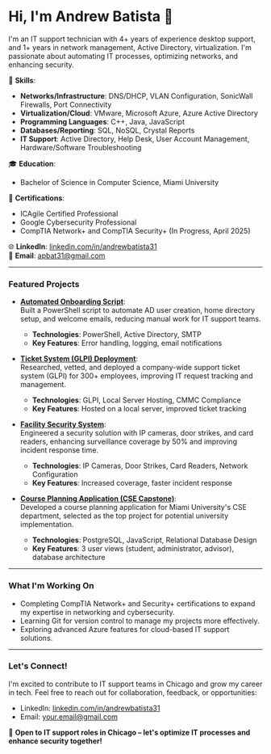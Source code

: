 # Hi, I'm Andrew Batista 👋

I'm an IT support technician with 4+ years of experience desktop support, and 1+ years in network management, Active Directory, virtualization. I'm passionate about automating IT processes, optimizing networks, and enhancing security.

🔧 **Skills**:  
- **Networks/Infrastructure**: DNS/DHCP, VLAN Configuration, SonicWall Firewalls, Port Connectivity  
- **Virtualization/Cloud**: VMware, Microsoft Azure, Azure Active Directory  
- **Programming Languages**: C++, Java, JavaScript  
- **Databases/Reporting**: SQL, NoSQL, Crystal Reports  
- **IT Support**: Active Directory, Help Desk, User Account Management, Hardware/Software Troubleshooting  

🎓 **Education**:  
- Bachelor of Science in Computer Science, Miami University 

📜 **Certifications**:  
- ICAgile Certified Professional  
- Google Cybersecurity Professional  
- CompTIA Network+ and CompTIA Security+ (In Progress, April 2025)  

🌐 **LinkedIn**: [linkedin.com/in/andrewbatista31](https://linkedin.com/in/andrewbatista31)  
📧 **Email**: [apbat31@gmail.com](mailto:apbat31@gmail.com)  

---

### Featured Projects
- **[Automated Onboarding Script](https://github.com/andrewbatista31/Automated-Onboarding-Script)**:  
  Built a PowerShell script to automate AD user creation, home directory setup, and welcome emails, reducing manual work for IT support teams.  
  - **Technologies**: PowerShell, Active Directory, SMTP  
  - **Key Features**: Error handling, logging, email notifications  

- **[Ticket System (GLPI) Deployment](https://github.com/andrewbatista31/Ticket-System-GLPI)**:  
  Researched, vetted, and deployed a company-wide support ticket system (GLPI) for 300+ employees, improving IT request tracking and management.  
  - **Technologies**: GLPI, Local Server Hosting, CMMC Compliance  
  - **Key Features**: Hosted on a local server, improved ticket tracking  

- **[Facility Security System](https://github.com/andrewbatista31/Facility-Security-System)**:  
  Engineered a security solution with IP cameras, door strikes, and card readers, enhancing surveillance coverage by 50% and improving incident response time.  
  - **Technologies**: IP Cameras, Door Strikes, Card Readers, Network Configuration  
  - **Key Features**: Increased coverage, faster incident response  

- **[Course Planning Application (CSE Capstone)](https://github.com/andrewbatista31/Course-Planning-Application)**:  
  Developed a course planning application for Miami University's CSE department, selected as the top project for potential university implementation.  
  - **Technologies**: PostgreSQL, JavaScript, Relational Database Design  
  - **Key Features**: 3 user views (student, administrator, advisor), database architecture  

---

### What I'm Working On
- Completing CompTIA Network+ and Security+ certifications to expand my expertise in networking and cybersecurity.  
- Learning Git for version control to manage my projects more effectively.  
- Exploring advanced Azure features for cloud-based IT support solutions.  

---

### Let's Connect!
I'm excited to contribute to IT support teams in Chicago and grow my career in tech. Feel free to reach out for collaboration, feedback, or opportunities:  
- LinkedIn: [linkedin.com/in/andrewbatista31](https://linkedin.com/in/andrewbatista31)  
- Email: [your.email@gmail.com](mailto:your.email@gmail.com)  

🚀 **Open to IT support roles in Chicago – let's optimize IT processes and enhance security together!**
